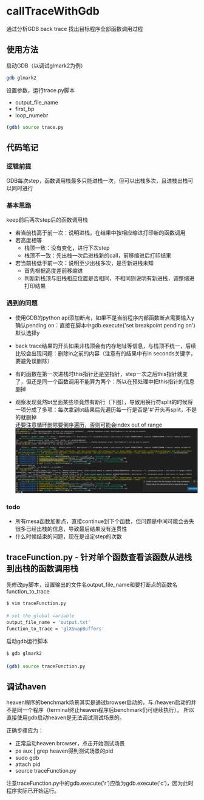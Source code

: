 # callTraceWithGdb
通过分析GDB back trace 找出目标程序全部函数调用过程

## 使用方法

启动GDB（以调试glmark2为例）
```bash
gdb glmark2
```

设置参数，运行trace.py脚本
- output_file_name
- first_bp
- loop_numebr
```bash
(gdb) source trace.py
```

## 代码笔记

### 逻辑前提

GDB每次step，函数调用栈最多只能进栈一次，但可以出栈多次，且进栈出栈可以同时进行

### 基本思路
keep前后两次step后的函数调用栈
- 若当前栈高于前一次：说明进栈，在结果中按相应缩进打印新的函数调用
- 若高度相等
    - 栈顶一致：没有变化，进行下次step
    - 栈顶不一致：先出栈一次后进栈新的call，前移缩进后打印结果
- 若当前栈低于前一次：说明至少出栈多次，是否新进栈未知
    - 首先根据高度差前移缩进
    - 判断新栈顶与旧栈相应位置是否相同，不相同则说明有新进栈，调整缩进打印结果

### 遇到的问题
- 使用GDB的python api添加断点，如果不是当前程序内部函数断点需要输入y确认pending on：直接在脚本中gdb.execute('set breakpoint pending on')默认选择y

- back trace结果的开头如果非栈顶会有内存地址等信息，与栈顶不统一，后续比较会出现问题：删除in之前的内容（注意有的结果中有in seconds关键字，要避免误删除）

- 有的函数在第一次进栈时this指针还是空指针，step一次之后this指针就变了，但还是同一个函数调用不能算为两个：所以在预处理中把this指针的信息删掉

- 观察发现竟然bt里面某些项竟然有断行（下图），导致用换行符split的时候将一项分成了多项：每次拿到bt结果后先遍历每一行是否是'#'开头再split，不是的就删掉\
还要注意循环删除要倒序遍历，否则可能会index out of range
![avatar](image/particularCase.png)


### todo
- 所有mesa函数加断点，直接continue到下个函数，但问题是中间可能会丢失很多已经出栈的信息，导致最后结果没有连贯性
- 什么时候结束的问题，现在是设定step的次数

## traceFunction.py - 针对单个函数查看该函数从进栈到出栈的函数调用栈

先修改py脚本，设置输出的文件名output_file_name和要打断点的函数名function_to_trace
```bash
$ vim traceFunction.py

# set the global variable
output_file_name = 'output.txt'
function_to_trace = 'glXSwapBuffers'
```

启动gdb运行脚本
```bash
$ gdb glmark2

(gdb) source traceFunction.py
```

## 调试haven
heaven程序的benchmark场景其实是通过browser启动的，与./heaven启动的并不是同一个程序（terminal终止heaven程序后benchmark仍可继续执行）。
所以直接使用gdb启动heaven是无法调试测试场景的。

正确步骤应为：
- 正常启动heaven browser，点击开始测试场景
- ps aux | grep heaven得到测试场景的pid
- sudo gdb
- attach pid
- source traceFunction.py

注意traceFunction.py中的gdb.execute('r')应改为gdb.execute('c')，因为此时程序实际已开始运行。
